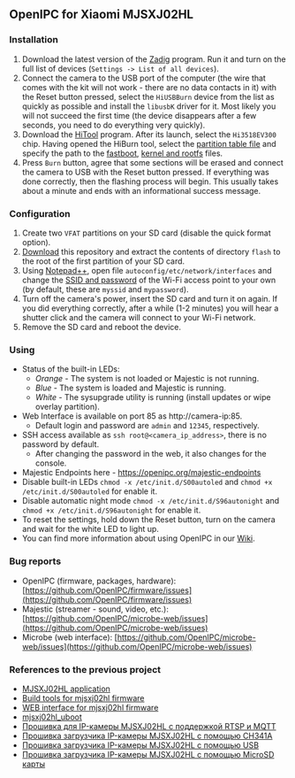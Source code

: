 ## OpenIPC for Xiaomi MJSXJ02HL


### Installation

1. Download the latest version of the [Zadig](https://zadig.akeo.ie) program. Run it and turn on the full list of devices (`Settings -> List of all devices`).
2. Connect the camera to the USB port of the computer (the wire that comes with the kit will not work - there are no data contacts in it) with the Reset button pressed, select the `HiUSBBurn` device from the list as quickly as possible and install the `libusbK` driver for it. Most likely you will not succeed the first time (the device disappears after a few seconds, you need to do everything very quickly).
3. Download the [HiTool](http://www.hihope.org/en/download/download.aspx?mtt=36) program. After its launch, select the `Hi3518EV300` chip. Having opened the HiBurn tool, select the [partition table file](https://raw.githubusercontent.com/OpenIPC/device-mjsxj02hl/master/usb-burn.xml) and specify the path to the [fastboot](https://github.com/OpenIPC/firmware/releases/download/latest/u-boot-hi3518ev300-universal.bin), [kernel and rootfs](https://github.com/OpenIPC/firmware/releases/download/latest/openipc.hi3518ev300-nor-lite.tgz) files.
4. Press `Burn` button, agree that some sections will be erased and connect the camera to USB with the Reset button pressed. If everything was done correctly, then the flashing process will begin. This usually takes about a minute and ends with an informational success message.


### Configuration

1. Create two `VFAT` partitions on your SD card (disable the quick format option).
2. [Download](https://github.com/OpenIPC/device-mjsxj02hl/archive/refs/heads/master.zip) this repository and extract the contents of directory `flash` to the root of the first partition of your SD card.
3. Using [Notepad++](https://notepad-plus-plus.org), open file `autoconfig/etc/network/interfaces` and change the [SSID and password](https://github.com/OpenIPC/device-mjsxj02hl/blob/master/flash/autoconfig/etc/network/interfaces#L18) of the Wi-Fi access point to your own (by default, these are `myssid` and `mypassword`).
4. Turn off the camera's power, insert the SD card and turn it on again. If you did everything correctly, after a while (1-2 minutes) you will hear a shutter click and the camera will connect to your Wi-Fi network.
5. Remove the SD card and reboot the device.


### Using

* Status of the built-in LEDs:
    * *Orange* - The system is not loaded or Majestic is not running.
    * *Blue* - The system is loaded and Majestic is running.
    * *White* - The sysupgrade utility is running (install updates or wipe overlay partition).
* Web Interface is available on port 85 as http://camera-ip:85. 
    * Default login and password are `admin` and `12345`, respectively.
* SSH access available as `ssh root@<camera_ip_address>`, there is no password by default. 
    * After changing the password in the web, it also changes for the console.
* Majestic Endpoints here - https://openipc.org/majestic-endpoints
* Disable built-in LEDs `chmod -x /etc/init.d/S00autoled` and `chmod +x /etc/init.d/S00autoled` for enable it.
* Disable automatic night mode `chmod -x /etc/init.d/S96autonight` and `chmod +x /etc/init.d/S96autonight` for enable it.
* To reset the settings, hold down the Reset button, turn on the camera and wait for the white LED to light up.
* You can find more information about using OpenIPC in our [Wiki](https://wiki.openipc.org).


### Bug reports

* OpenIPC (firmware, packages, hardware): [https://github.com/OpenIPC/firmware/issues](https://github.com/OpenIPC/firmware/issues)
* Majestic (streamer - sound, video, etc.): [https://github.com/OpenIPC/microbe-web/issues](https://github.com/OpenIPC/microbe-web/issues)
* Microbe (web interface): [https://github.com/OpenIPC/microbe-web/issues](https://github.com/OpenIPC/microbe-web/issues)


### References to the previous project

* [MJSXJ02HL application](https://github.com/kasitoru/mjsxj02hl_application)
* [Build tools for mjsxj02hl firmware](https://github.com/kasitoru/mjsxj02hl_firmware)
* [WEB interface for mjsxj02hl firmware](https://github.com/kasitoru/mjsxj02hl_web)
* [mjsxj02hl_uboot](https://github.com/kasitoru/mjsxj02hl_uboot)
* [Прошивка для IP-камеры MJSXJ02HL с поддержкой RTSP и MQTT](https://kasito.ru/mjsxj02hl_firmware/)
* [Прошивка загрузчика IP-камеры MJSXJ02HL с помощью CH341A](https://kasito.ru/proshivka-zagruzchika-ip-kamery-mjsxj02hl-s-pomoshhyu-ch341a/)
* [Прошивка загрузчика IP-камеры MJSXJ02HL с помощью USB](https://kasito.ru/proshivka-zagruzchika-ip-kamery-mjsxj02hl-s-pomoshhyu-usb/)
* [Прошивка загрузчика IP-камеры MJSXJ02HL с помощью MicroSD карты](https://kasito.ru/proshivka-zagruzchika-ip-kamery-mjsxj02hl-s-pomoshhyu-microsd-karty/)

